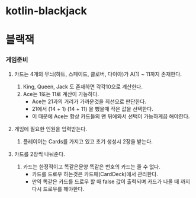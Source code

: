 # kotlin-blackjack

# 블랙잭 

### 게임준비

1. 카드는 4개의 무늬(하트, 스페이드, 클로버, 다이아)가 A(1) ~ 11까지 존재한다. 
   1. King, Queen, Jack 도 존재하면 각각10으로 계산한다.
   2. Ace는 1또는 11로 계산이 가능하다.
      - Ace는 21과의 거리가 가까운것을 최선으로 판단한다.
      - 21에서 (14 + 1)    (14 + 11) 을 뺐을때 작은 값을 선택한다. 
      - 이 때문에 Ace는 항상 카드들의 맨 뒤에와서 선택이 가능하게끔 해야한다.
2. 게임에 필요한 인원을 입력받는다.
   1. 플레이어는 Cards를 가지고 있고 초기 생성시 2장을 받는다.

3. 카드를 2장씩 나눠준다.
   1. 카드는 한정적이고 똑같은문양 똑같은 번호의 카드는 줄 수 없다.
      - 카드를 드로우 하는것은 카드패(CardDeck)에서 관리한다.
      - 만약 똑같은 카드를 드로우 할 때 false 값이 출력되며 카드가 나올 때 까지 다시 드로우를 해야한다.

